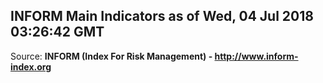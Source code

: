 ## INFORM Main Indicators as of Wed, 04 Jul 2018 03:26:42 GMT

Source: **INFORM (Index For Risk Management) - http://www.inform-index.org**